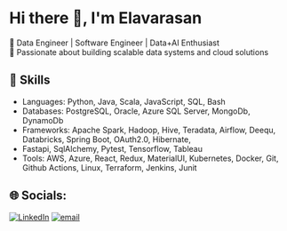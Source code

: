# Hi there 👋, I'm Elavarasan  

🔹 Data Engineer | Software Engineer | Data+AI Enthusiast  
🔹 Passionate about building scalable data systems and cloud solutions  

## 🚀 Skills
- Languages: Python, Java, Scala, JavaScript, SQL, Bash
- Databases: PostgreSQL, Oracle, Azure SQL Server, MongoDb, DynamoDb
- Frameworks: Apache Spark, Hadoop, Hive, Teradata, Airflow, Deequ, Databricks, Spring Boot, OAuth2.0, Hibernate,
- Fastapi, SqlAlchemy, Pytest, Tensorflow, Tableau
- Tools: AWS, Azure, React, Redux, MaterialUI, Kubernetes, Docker, Git, Github Actions, Linux, Terraform, Jenkins, Junit

## 🌐 Socials:
[![LinkedIn](https://img.shields.io/badge/LinkedIn-%230077B5.svg?logo=linkedin&logoColor=white)](https://www.linkedin.com/in/elavarasan-m/) 
[![email](https://img.shields.io/badge/Email-D14836?logo=gmail&logoColor=white)](mailto:elavarasan.murthy07@gmail.com) 




